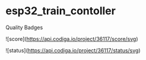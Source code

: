 # esp32_train_contoller
 

Quality Badges

!\[score](https://api.codiga.io/project/36117/score/svg)

!\[status](https://api.codiga.io/project/36117/status/svg)